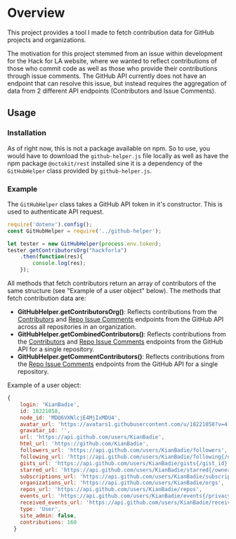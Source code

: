 # Overview

This project provides a tool I made to fetch contribution data for GitHub projects and organizations. 

The motivation for this project stemmed from an issue within development for the Hack for LA website, where we wanted to reflect contributions of those who commit code as well as those who provide their contributions through issue comments. The GitHub API currently does not have an endpoint that can resolve this issue, but instead requires the aggregation of data from 2 different API endpoints (Contributors and Issue Comments).

## Usage
### Installation
As of right now, this is not a package available on npm. So to use, you would have to download the `github-helper.js` file locally as well as have the npm package `@octokit/rest` installed sine it is a dependency of the `GitHubHelper` class provided by `github-helper.js`.

### Example
The `GitHubHelper` class takes a GitHub API token in it's constructor. This is used to authenticate API request.

```javascript
require('dotenv').config();
const GitHubHelper = require('../github-helper');

let tester = new GitHubHelper(process.env.token);
tester.getContributorsOrg("hackforla")
    .then(function(res){
        console.log(res);
    });
```

All methods that fetch contributors return an array of contributors of the same structure (see "Example of a user object" below). The methods that fetch contribution data are:
- **GitHubHelper.getContributorsOrg()**: Reflects contributions from the [Contributors](https://developer.github.com/v3/repos/#list-repository-contributors) and [Repo Issue Comments](https://developer.github.com/v3/issues/comments/#list-issue-comments-for-a-repository) endpoints from the GitHub API across all repositories in an organization.
- **GitHubHelper.getCombinedContributors()**: Reflects contributions from the [Contributors](https://developer.github.com/v3/repos/#list-repository-contributors) and [Repo Issue Comments](https://developer.github.com/v3/issues/comments/#list-issue-comments-for-a-repository) endpoints from the GitHub API for a single repository.
- **GitHubHelper.getCommentContributors()**: Reflects contributions from the [Repo Issue Comments](https://developer.github.com/v3/issues/comments/#list-issue-comments-for-a-repository) endpoints from the GitHub API for a single repository.

Example of a user object: 
```javascript
{
    login: 'KianBadie',
    id: 18221058,
    node_id: 'MDQ6VXNlcjE4MjIxMDU4',
    avatar_url: 'https://avatars1.githubusercontent.com/u/18221058?v=4',
    gravatar_id: '',
    url: 'https://api.github.com/users/KianBadie',
    html_url: 'https://github.com/KianBadie',
    followers_url: 'https://api.github.com/users/KianBadie/followers',
    following_url: 'https://api.github.com/users/KianBadie/following{/other_user}',
    gists_url: 'https://api.github.com/users/KianBadie/gists{/gist_id}',
    starred_url: 'https://api.github.com/users/KianBadie/starred{/owner}{/repo}',
    subscriptions_url: 'https://api.github.com/users/KianBadie/subscriptions',
    organizations_url: 'https://api.github.com/users/KianBadie/orgs',
    repos_url: 'https://api.github.com/users/KianBadie/repos',
    events_url: 'https://api.github.com/users/KianBadie/events{/privacy}',
    received_events_url: 'https://api.github.com/users/KianBadie/received_events',
    type: 'User',
    site_admin: false,
    contributions: 160
  }
```
